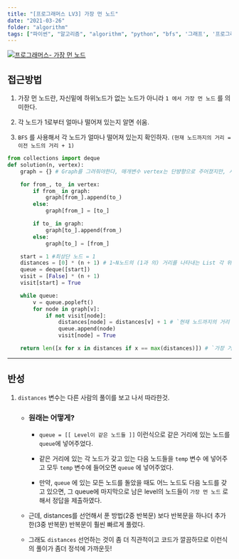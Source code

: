 ```yaml
---
title: "[프로그래머스 LV3] 가장 먼 노드"
date: "2021-03-26"
folder: "algorithm"
tags: ["파이썬", "알고리즘", "algorithm", "python", "bfs", '그래프', '프로그래머스']
---
```

[![프로그래머스- 가장 먼 노드](https://images.velog.io/images/jwisgenius/post/89f84e3d-3a8b-4ac5-ae11-a1ad94445b4f/image.png)](https://programmers.co.kr/learn/courses/30/lessons/49189)


## 접근방법
 1. 가장 먼 노드란, 자신밑에 하위노드가 없는 노드가 아니라 `1 에서 가장 먼 노드` 를 의미한다.
 
 2. 각 노드가 1로부터 얼마나 떨어져 있는지 알면 쉬움.
 
 3. `BFS` 를 사용해서 각 노드가 얼마나 떨어져 있는지 확인하자. `(현재 노드까지의 거리 = 이전 노드의 거리 + 1)`


```py
from collections import deque
def solution(n, vertex):
    graph = {} # Graph를 그려줘야한다, 매개변수 vertex는 단뱡향으로 주어졌지만, 사실 양방향으로 확인가능하다.

    for from_, to_ in vertex:
        if from_ in graph:
            graph[from_].append(to_)
        else:
            graph[from_] = [to_]

        if to_ in graph:
            graph[to_].append(from_)
        else:
            graph[to_] = [from_]

    start = 1 #최상단 노드 = 1
    distances = [0] * (n + 1) # 1~N노드의 (1과 의) 거리를 나타내는 List 각 위치에 있는 값은 1까지와의 거리를 나타낸다
    queue = deque([start])
    visit = [False] * (n + 1)
    visit[start] = True

    while queue:
        v = queue.popleft()
        for node in graph[v]:
            if not visit[node]:
                distances[node] = distances[v] + 1 # `현재 노드까지의 거리 = 이전 노드의 거리 + 1`
                queue.append(node)
                visit[node] = True

    return len([x for x in distances if x == max(distances)]) # `가장 거리가 긴 노드와 같은 노드의 갯수만 확인`
```

---

## 반성
 1. `distances` 변수는 다른 사람의 풀이를 보고 나서 따라한것.
	- ### 원래는 어떻게?
      - `queue = [[ Level이 같은 노드들 ]]` 이런식으로 같은 거리에 있는 노드를 `queue`에 넣어주었다.
      
      - 같은 거리에 있는 각 노드가 갖고 있는 다음 노드들을 `temp` 변수 에 넣어주고 모두 `temp` 변수에 들어오면
      `queue` 에 넣어주었다.
      
      - 만약, `queue` 에 있는 모든 노드를 돌았을 때도 어느 노드도 다음 노드를 갖고 있으면, 그 queue에 마지막으로 남은 level의 노드들이 `가장 먼 노드` 로 해서 정답을 제출하였다.
      
      
     - 근데, distances를 선언해서 푼 방법(2중 반복문) 보다 반복문을 하나더 추가한(3중 반복문) 반복문이 훨씬 빠르게 풀렸다. 
     
     - 그래도 `distances` 선언하는 것이 좀 더 직관적이고 코드가 깔끔하므로 이런식의 풀이가 좀더 정석에 가까운듯!
     